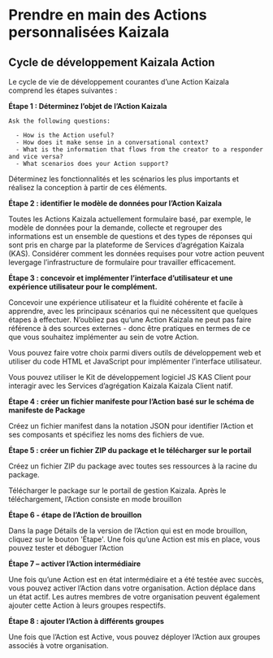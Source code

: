 # <a name="get-started-with-custom-kaizala-actions"></a>Prendre en main des Actions personnalisées Kaizala

## <a name="kaizala-action-development-lifecycle"></a>Cycle de développement Kaizala Action

Le cycle de vie de développement courantes d’une Action Kaizala comprend les étapes suivantes :

  **Étape 1 : Déterminez l’objet de l’Action Kaizala**
    
    Ask the following questions:
    
      - How is the Action useful? 
      - How does it make sense in a conversational context?
      - What is the information that flows from the creator to a responder and vice versa?
      - What scenarios does your Action support?
    
Déterminez les fonctionnalités et les scénarios les plus importants et réalisez la conception à partir de ces éléments.

   **Étape 2 : identifier le modèle de données pour l’Action Kaizala**

Toutes les Actions Kaizala actuellement formulaire basé, par exemple, le modèle de données pour la demande, collecte et regrouper des informations est un ensemble de questions et des types de réponses qui sont pris en charge par la plateforme de Services d’agrégation Kaizala (KAS). Considérer comment les données requises pour votre action peuvent levergage l’infrastructure de formulaire pour travailler efficacement.

   **Étape 3 : concevoir et implémenter l’interface d’utilisateur et une expérience utilisateur pour le complément.**

Concevoir une expérience utilisateur et la fluidité cohérente et facile à apprendre, avec les principaux scénarios qui ne nécessitent que quelques étapes à effectuer. N’oubliez pas qu’une Action Kaizala ne peut pas faire référence à des sources externes - donc être pratiques en termes de ce que vous souhaitez implémenter au sein de votre Action.

Vous pouvez faire votre choix parmi divers outils de développement web et utiliser du code HTML et JavaScript pour implémenter l’interface utilisateur.

Vous pouvez utiliser le Kit de développement logiciel JS KAS Client pour interagir avec les Services d’agrégation Kaizala Kaizala Client natif. 

   **Étape 4 : créer un fichier manifeste pour l’Action basé sur le schéma de manifeste de Package**

Créez un fichier manifest dans la notation JSON pour identifier l’Action et ses composants et spécifiez les noms des fichiers de vue.

**Étape 5 : créer un fichier ZIP du package et le télécharger sur le portail**

Créez un fichier ZIP du package avec toutes ses ressources à la racine du package.

Télécharger le package sur le portail de gestion Kaizala. Après le téléchargement, l’Action consiste en mode brouillon

**Étape 6 - étape de l’Action de brouillon**

Dans la page Détails de la version de l’Action qui est en mode brouillon, cliquez sur le bouton 'Étape'. Une fois qu’une Action est mis en place, vous pouvez tester et déboguer l’Action 

 **Étape 7 – activer l’Action intermédiaire**

Une fois qu’une Action est en état intermédiaire et a été testée avec succès, vous pouvez activer l’Action dans votre organisation. Action déplace dans un état actif. Les autres membres de votre organisation peuvent également ajouter cette Action à leurs groupes respectifs.

  **Étape 8 : ajouter l’Action à différents groupes**

Une fois que l’Action est Active, vous pouvez déployer l’Action aux groupes associés à votre organisation. 


